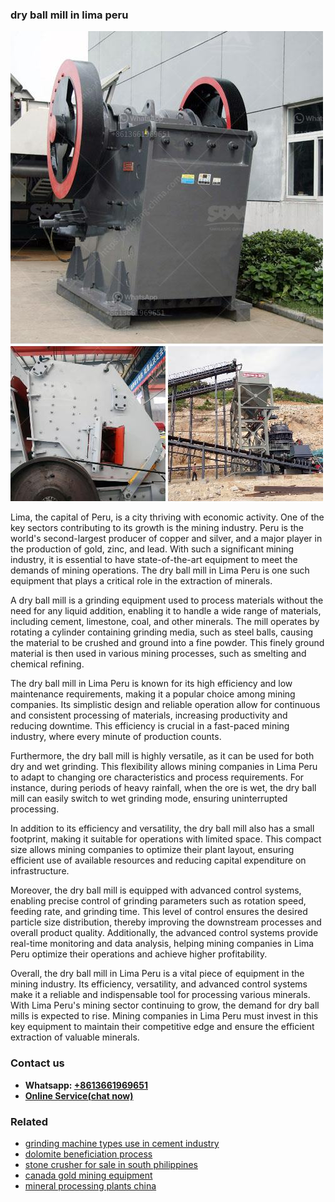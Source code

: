 <h3>dry ball mill in lima peru</h3><img src='1708589482.jpg' alt=''><p>Lima, the capital of Peru, is a city thriving with economic activity. One of the key sectors contributing to its growth is the mining industry. Peru is the world's second-largest producer of copper and silver, and a major player in the production of gold, zinc, and lead. With such a significant mining industry, it is essential to have state-of-the-art equipment to meet the demands of mining operations. The dry ball mill in Lima Peru is one such equipment that plays a critical role in the extraction of minerals.</p><p>A dry ball mill is a grinding equipment used to process materials without the need for any liquid addition, enabling it to handle a wide range of materials, including cement, limestone, coal, and other minerals. The mill operates by rotating a cylinder containing grinding media, such as steel balls, causing the material to be crushed and ground into a fine powder. This finely ground material is then used in various mining processes, such as smelting and chemical refining.</p><p>The dry ball mill in Lima Peru is known for its high efficiency and low maintenance requirements, making it a popular choice among mining companies. Its simplistic design and reliable operation allow for continuous and consistent processing of materials, increasing productivity and reducing downtime. This efficiency is crucial in a fast-paced mining industry, where every minute of production counts.</p><p>Furthermore, the dry ball mill is highly versatile, as it can be used for both dry and wet grinding. This flexibility allows mining companies in Lima Peru to adapt to changing ore characteristics and process requirements. For instance, during periods of heavy rainfall, when the ore is wet, the dry ball mill can easily switch to wet grinding mode, ensuring uninterrupted processing.</p><p>In addition to its efficiency and versatility, the dry ball mill also has a small footprint, making it suitable for operations with limited space. This compact size allows mining companies to optimize their plant layout, ensuring efficient use of available resources and reducing capital expenditure on infrastructure.</p><p>Moreover, the dry ball mill is equipped with advanced control systems, enabling precise control of grinding parameters such as rotation speed, feeding rate, and grinding time. This level of control ensures the desired particle size distribution, thereby improving the downstream processes and overall product quality. Additionally, the advanced control systems provide real-time monitoring and data analysis, helping mining companies in Lima Peru optimize their operations and achieve higher profitability.</p><p>Overall, the dry ball mill in Lima Peru is a vital piece of equipment in the mining industry. Its efficiency, versatility, and advanced control systems make it a reliable and indispensable tool for processing various minerals. With Lima Peru's mining sector continuing to grow, the demand for dry ball mills is expected to rise. Mining companies in Lima Peru must invest in this key equipment to maintain their competitive edge and ensure the efficient extraction of valuable minerals.</p><h3>Contact us</h3><ul><li><strong>Whatsapp:&nbsp;<a href="https://wa.me/8613661969651">+8613661969651</a></strong></li><li><a href="https://swt.shibang-china.com/?git&amp;zhl&amp;dry ball mill in lima peru"><strong>Online Service(chat now)</strong></a></li></ul><h3>Related</h3><ul><li><a href='grinding machine types use in cement industry.md'>grinding machine types use in cement industry</a></li><li><a href='dolomite beneficiation process.md'>dolomite beneficiation process</a></li><li><a href='stone crusher for sale in south philippines.md'>stone crusher for sale in south philippines</a></li><li><a href='canada gold mining equipment.md'>canada gold mining equipment</a></li><li><a href='mineral processing plants china.md'>mineral processing plants china</a></li></ul>
